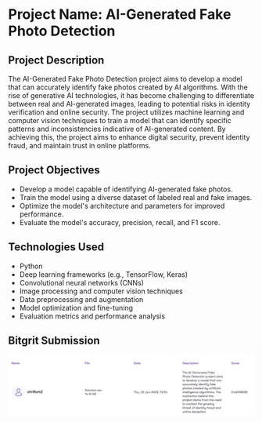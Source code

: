 # Project Name: AI-Generated Fake Photo Detection
## Project Description

The AI-Generated Fake Photo Detection project aims to develop a model that can accurately identify fake photos created by AI algorithms. With the rise of generative AI technologies, it has become challenging to differentiate between real and AI-generated images, leading to potential risks in identity verification and online security. The project utilizes machine learning and computer vision techniques to train a model that can identify specific patterns and inconsistencies indicative of AI-generated content. By achieving this, the project aims to enhance digital security, prevent identity fraud, and maintain trust in online platforms.
## Project Objectives

* Develop a model capable of identifying AI-generated fake photos.
* Train the model using a diverse dataset of labeled real and fake images.
* Optimize the model's architecture and parameters for improved performance.
* Evaluate the model's accuracy, precision, recall, and F1 score.

## Technologies Used

* Python
* Deep learning frameworks (e.g., TensorFlow, Keras)
* Convolutional neural networks (CNNs)
* Image processing and computer vision techniques
* Data preprocessing and augmentation
* Model optimization and fine-tuning
* Evaluation metrics and performance analysis

## Bitgrit Submission 
![Alt Text](https://github.com/ramonshri02/fakeImageDetection/blob/main/Screenshot%202023-06-22%20at%207.33.54%20PM.png)
